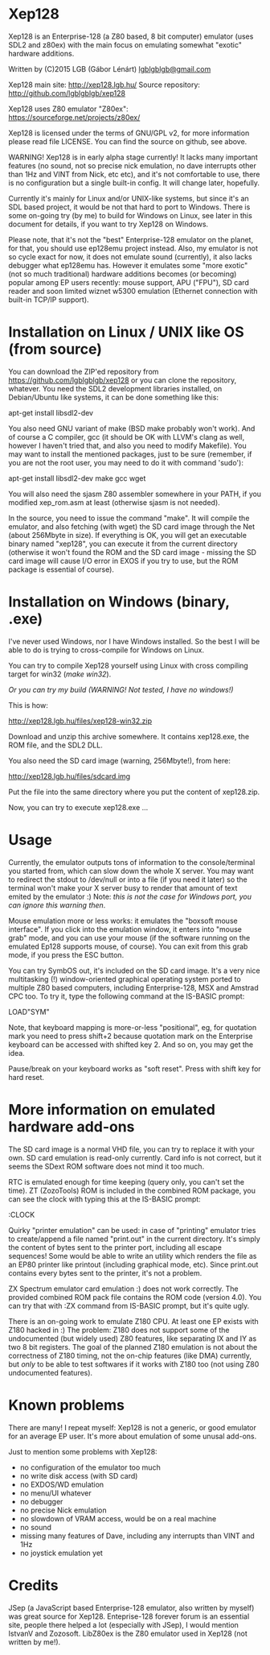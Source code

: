 # Xep128
Xep128 is an Enterprise-128 (a Z80 based, 8 bit computer) emulator (uses SDL2
and z80ex) with the main focus on emulating somewhat "exotic" hardware
additions.

Written by (C)2015 LGB (Gábor Lénárt) <lgblgblgb@gmail.com>

Xep128 main site: http://xep128.lgb.hu/
Source repository: http://github.com/lgblgblgb/xep128

Xep128 uses Z80 emulator "Z80ex": https://sourceforge.net/projects/z80ex/

Xep128 is licensed under the terms of GNU/GPL v2, for more information please
read file LICENSE. You can find the source on github, see above.

WARNING! Xep128 is in early alpha stage currently! It lacks many important
features (no sound, not so precise nick emulation, no dave interrupts other
than 1Hz and VINT from Nick, etc etc), and it's not comfortable to use, there
is no configuration but a single built-in config. It will change later,
hopefully.

Currently it's mainly for Linux and/or UNIX-like systems, but since it's an SDL
based project, it would be not that hard to port to Windows. There is some
on-going try (by me) to build for Windows on Linux, see later in this document
for details, if you want to try Xep128 on Windows.

Please note, that it's not the "best" Enterprise-128 emulator on the planet,
for that, you should use ep128emu project instead. Also, my emulator is not so
cycle exact for now, it does not emulate sound (currently), it also lacks
debugger what ep128emu has. However it emulates some "more exotic" (not so much
traditional) hardware additions becomes (or becoming) popular among EP users
recently: mouse support, APU ("FPU"), SD card reader and soon limited wiznet
w5300 emulation (Ethernet connection with built-in TCP/IP support).

# Installation on Linux / UNIX like OS (from source)

You can download the ZIP'ed repository from https://github.com/lgblgblgb/xep128
or you can clone the repository, whatever. You need the SDL2 development
libraries installed, on Debian/Ubuntu like systems, it can be done something
like this:

 apt-get install libsdl2-dev

You also need GNU variant of make (BSD make probably won't work). And of
course a C compiler, gcc (it should be OK with LLVM's clang as well, however
I haven't tried that, and also you need to modify Makefile). You may want to
install the mentioned packages, just to be sure (remember, if you are not
the root user, you may need to do it with command 'sudo'):

 apt-get install libsdl2-dev make gcc wget

You will also need the sjasm Z80 assembler somewhere in your PATH, if you
modified xep_rom.asm at least (otherwise sjasm is not needed).

In the source, you need to issue the command "make". It will compile the
emulator, and also fetching (with wget) the SD card image through the Net
(about 256Mbyte in size). If everything is OK, you will get an executable
binary named "xep128", you can execute it from the current directory (otherwise
it won't found the ROM and the SD card image - missing the SD card image
will cause I/O error in EXOS if you try to use, but the ROM package is
essential of course).

# Installation on Windows (binary, .exe)

I've never used Windows, nor I have Windows installed. So the best I will
be able to do is trying to cross-compile for Windows on Linux.

You can try to compile Xep128 yourself using Linux with cross compiling
target for win32 (*make win32*).

*Or you can try my build (WARNING! Not tested, I have no windows!)*

This is how:

http://xep128.lgb.hu/files/xep128-win32.zip

Download and unzip this archive somewhere. It contains xep128.exe, the
ROM file, and the SDL2 DLL.

You also need the SD card image (warning, 256Mbyte!), from here:

http://xep128.lgb.hu/files/sdcard.img

Put the file into the same directory where you put the content of xep128.zip.

Now, you can try to execute xep128.exe ...

# Usage

Currently, the emulator outputs tons of information to the console/terminal
you started from, which can slow down the whole X server. You may want to
redirect the stdout to /dev/null or into a file (if you need it later) so
the terminal won't make your X server busy to render that amount of text
emited by the emulator :) Note: *this is not the case for Windows port,
you can ignore this warning then*.

Mouse emulation more or less works: it emulates the "boxsoft mouse interface".
If you click into the emulation window, it enters into "mouse grab" mode,
and you can use your mouse (if the software running on the emulated Ep128
supports mouse, of course). You can exit from this grab mode, if you press
the ESC button.

You can try SymbOS out, it's included on the SD card image. It's a very nice
multitasking (!) window-oriented graphical operating system ported to multiple
Z80 based computers, including Enterprise-128, MSX and Amstrad CPC too. To
try it, type the following command at the IS-BASIC prompt:

 LOAD"SYM"

Note, that keyboard mapping is more-or-less "positional", eg, for quotation mark
you need to press shift+2 because quotation mark on the Enterprise keyboard
can be accessed with shifted key 2. And so on, you may get the idea.

Pause/break on your keyboard works as "soft reset". Press with shift key for
hard reset.

# More information on emulated hardware add-ons

The SD card image is a normal VHD file, you can try to replace it with your own.
SD card emulation is read-only currently. Card info is not correct, but it seems
the SDext ROM software does not mind it too much.

RTC is emulated enough for time keeping (query only, you can't set the time).
ZT (ZozoTools) ROM is included in the combined ROM package, you can see the
clock with typing this at the IS-BASIC prompt:

 :CLOCK

Quirky "printer emulation" can be used: in case of "printing" emulator tries to
create/append a file named "print.out" in the current directory. It's simply the
content of bytes sent to the printer port, including all escape sequences!
Some would be able to write an utility which renders the file as an EP80
printer like printout (including graphical mode, etc). Since print.out contains
every bytes sent to the printer, it's not a problem.

ZX Spectrum emulator card emulation :) does not work correctly. The provided
combined ROM pack file contains the ROM code (version 4.0). You can try that
with :ZX command from IS-BASIC prompt, but it's quite ugly.

There is an on-going work to emulate Z180 CPU. At least one EP exists with
Z180 hacked in :) The problem: Z180 does not support some of the undocumented
(but widely used) Z80 features, like separating IX and IY as two 8 bit
registers. The goal of the planned Z180 emulation is not about the correctness
of Z180 timing, not the on-chip features (like DMA) currently, but _only_
to be able to test softwares if it works with Z180 too (not using Z80
undocumented features).

# Known problems

There are many! I repeat myself: Xep128 is not a generic, or good emulator for
an average EP user. It's more about emulation of some unusal add-ons.

Just to mention some problems with Xep128:

* no configuration of the emulator too much
* no write disk access (with SD card)
* no EXDOS/WD emulation
* no menu/UI whatever
* no debugger
* no precise Nick emulation
* no slowdown of VRAM access, would be on a real machine
* no sound
* missing many features of Dave, including any interrupts than VINT and 1Hz
* no joystick emulation yet

# Credits

JSep (a JavaScript based Enterprise-128 emulator, also written by myself) was
great source for Xep128. Enteprise-128 forever forum is an essential site,
people there helped a lot (especially with JSep), I would mention IstvanV and
Zozosoft. LibZ80ex is the Z80 emulator used in Xep128 (not written by me!).

